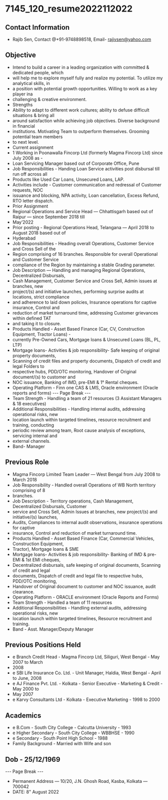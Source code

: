 # 7145_120_resume2022112022

## Contact Information

* Rajib Sen, Contact @+91-9748898518, Email- rajivsen@yahoo.com


## Objective

* Intend to build a career in a leading organization with committed & dedicated people, which
* will help me to explore myself fully and realize my potential. To utilize my analytical skills, in
* a position with potential growth opportunities. Willing to work as a key player ina
* challenging & creative environment.
* Strengths
* Ability to adapt to different work cultures; ability to defuse difficult situations & bring all
* around satisfaction while achieving job objectives. Diverse background in financial
* institutions. Motivating Team to outperform themselves. Grooming potential team members
* to next level.
* Current assignment
* 1 Working in Poonawalla Fincorp Ltd (formerly Magma Fincorp Ltd) since July 2008 as -
* Loan Servicing Manager based out of Corporate Office, Pune
* Job Responsibilities - Handing Loan Service activities post disbursal till run off across all
* Products like Used Car Loans, Unsecured Loans, LAP.
* Activities include - Customer communication and redressal of Customer requests, NOC
* issuance and blocking, NPA activity, Loan cancellation, Excess Refund, RTO letter dispatch.
* Prior Assignment
* Regional Operations and Service Head — Chhattisgarh based out of Raipur — since September 2018 till
* May’2022
* Prior posting - Regional Operations Head, Telangana — April 2018 to August 2018 based out of
* Hyderabad
* Job Responsibilities - Heading overall Operations, Customer Service and Cross Sell of the
* Region comprising of 16 branches. Responsible for overall Operational and Customer Service
* compliance of the Region by maintaining a stable Grading parameter.
* Job Description — Handling and managing Regional Operations, Decentralized Disbursals,
* Cash Management, Customer Service and Cross Sell, Admin issues at branches, new
* project/(s) and initiative launches, performing surprise audits at locations, strict compliance
* and adherence to laid down policies, Insurance operations for captive insurance, Control and
* reduction of market turnaround time, addressing Customer grievances within defined TAT
* and taking it to closure.
* Products Handled - Asset Based Finance (Car, CV, Construction Equipment, Tractor Loans) -
* currently Pre-Owned Cars, Mortgage loans & Unsecured Loans (BL, PL, LTP)
* Mortgage loans- Activities & job responsibility- Safe keeping of original property documents,
* Scanning of credit files and property documents, Dispatch of credit and legal Folders to
* respective hubs, PDD/OTC monitoring, Handover of Original document/(s) to customer and
* NOC issuance, Banking of IMD, pre-EMI & 1° Rental cheques.
* Operating Platform - Finn one CAS & LMS, Oracle environment (Oracle reports and forms)
--- Page Break ---
* Team Strength - Handling a team of 21 resources (3 Assistant Managers & 18 executives)
* Additional Responsibilities - Handling internal audits, addressing operational risks, new
* location launch within targeted timelines, resource recruitment and training, conducting
* periodic review among team, Root cause analysis of exceptions, servicing internal and
* external channels.
* Band- Manager


## Previous Role

* Magma Fincorp Limited Team Leader — West Bengal from July 2008 to March 2018
* Job Responsibility - Handled overall Operations of WB North territory comprising of 8
* branches.
* Job Description - Territory operations, Cash Management, Decentralized Disbursals, Customer
* service and Cross Sell, Admin Issues at branches, new project/(s) and initiative/(s) launches,
* Audits, Compliances to internal audit observations, insurance operations for captive
* insurance, Control and reduction of market turnaround time.
* Products Handled - Asset Based Finance (Car, Commercial Vehicles, Construction Equipment,
* Tractor), Mortgage loans & SME
* Mortgage loans- Activities & job responsibility- Banking of IMD & pre-EMI & 1st EMI cheques,
* Decentralized disbursals, safe keeping of original documents, Scanning of credit and legal
* documents, Dispatch of credit and legal file to respective hubs, PDD/OTC monitoring,
* Handover of Original document to customer and NOC issuance, audit clearance.
* Operating Platform - ORACLE environment (Oracle Reports and Forms)
* Team Strength - Handled a team of 11 resources
* Additional Responsibilities - Handling external audits, addressing operational risks, new
* location launch within targeted timelines, Resource recruitment and training.
* Band - Asst. Manager/Deputy Manager


## Previous Positions Held

* e Branch Credit Head - Magma Fincorp Ltd, Siliguri, West Bengal - May 2007 to March
* 2008
* e SBI Life Insurance Co. Ltd. - Unit Manager, Haldia, West Bengal - April to June, 2008
* e AJ Finance Pvt. Ltd. - Kolkata - Senior Executive - Marketing & Credit - May 2000 to
* May 2007
* e Karvy Consultants Ltd - Kolkata - Executive Marketing - 1998 to 2000


## Academics

* e B.Com - South City College - Calcutta University - 1993
* e Higher Secondary - South City College - WBBHSE - 1990
* e Secondary - South Point High School - 1988
* Family Background - Married with Wife and son


## Dob - 25/12/1969

--- Page Break ---
* Permanent Address — 10/20, J.N. Ghosh Road, Kasba, Kolkata — 700042
* DATE: 8" August 2022

